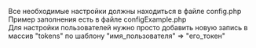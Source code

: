Все необходимые настройки должны находиться в файле config.php\
Пример заполнения есть в файле configExample.php\
Для настройки пользователей нужно просто добавить новую запись в массив "tokens" по шаблону "имя_пользователя" => "его_токен"
